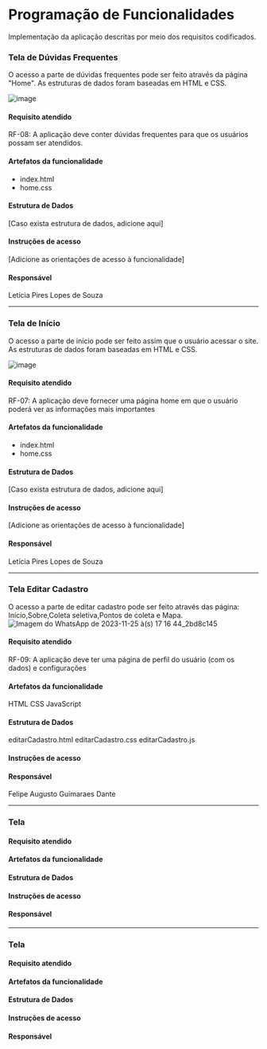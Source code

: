 # Programação de Funcionalidades

Implementação da aplicação descritas por meio dos requisitos codificados. 

### Tela de Dúvidas Frequentes 

O acesso a parte de dúvidas frequentes pode ser feito através da página "Home". As estruturas de dados foram baseadas em HTML e CSS.

![image](https://github.com/ICEI-PUC-Minas-PMV-ADS/pmv-ads-2023-2-e1-proj-web-t5-clean-project/assets/144860133/7cf50772-6059-4d50-8e57-4775abea095b)



#### Requisito atendido

RF-08: A aplicação deve conter dúvidas frequentes para que os usuários possam ser atendidos.


#### Artefatos da funcionalidade

- index.html
- home.css


#### Estrutura de Dados

[Caso exista estrutura de dados, adicione aqui]


#### Instruções de acesso

[Adicione as orientações de acesso à funcionalidade]


#### Responsável

Letícia Pires Lopes de Souza

<hr>

### Tela de Início

O acesso a parte de início pode ser feito assim que o usuário acessar o site. As estruturas de dados foram baseadas em HTML e CSS.

![image](https://github.com/ICEI-PUC-Minas-PMV-ADS/pmv-ads-2023-2-e1-proj-web-t5-clean-project/assets/144860133/b5b95201-8a9a-4fb8-8914-d36cdb0cee1e)

#### Requisito atendido

RF-07: A aplicação deve fornecer uma página home em que o usuário poderá ver as informações mais importantes

#### Artefatos da funcionalidade

- index.html
- home.css

#### Estrutura de Dados

[Caso exista estrutura de dados, adicione aqui]


#### Instruções de acesso

[Adicione as orientações de acesso à funcionalidade]


#### Responsável

Letícia Pires Lopes de Souza

<hr>

### Tela Editar Cadastro
O acesso a parte de editar cadastro pode ser feito através das página: Início,Sobre,Coleta seletiva,Pontos de coleta e Mapa.
![Imagem do WhatsApp de 2023-11-25 à(s) 17 16 44_2bd8c145](https://github.com/ICEI-PUC-Minas-PMV-ADS/pmv-ads-2023-2-e1-proj-web-t5-clean-project/assets/144860133/90eca16a-e117-4f22-b132-f301f9c97d92)

#### Requisito atendido
RF-09: A aplicação deve ter uma página de perfil do usuário (com os dados) e configurações

#### Artefatos da funcionalidade
HTML
CSS
JavaScript

#### Estrutura de Dados

editarCadastro.html
editarCadastro.css
editarCadastro.js

#### Instruções de acesso




#### Responsável

Felipe Augusto Guimaraes Dante

<hr>

### Tela 





#### Requisito atendido




#### Artefatos da funcionalidade




#### Estrutura de Dados




#### Instruções de acesso




#### Responsável



<hr>

### Tela 





#### Requisito atendido




#### Artefatos da funcionalidade




#### Estrutura de Dados




#### Instruções de acesso




#### Responsável
